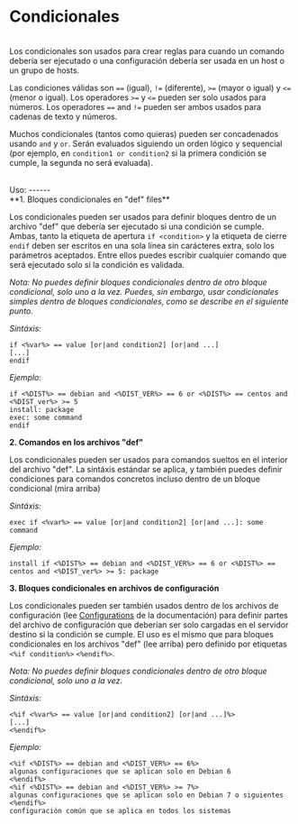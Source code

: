 Condicionales
============
<br/>
Los condicionales son usados para crear reglas para cuando un comando debería ser ejecutado o una configuración
debería ser usada en un host o un grupo de hosts.

Las condiciones válidas son `==` (igual), `!=` (diferente), `>=` (mayor o igual) y `<=` (menor o igual).
Los operadores `>=` y `<=` pueden ser solo usados para números. Los operadores `==` and `!=`  pueden ser ambos usados
para cadenas de texto y números.

Muchos condicionales (tantos como quieras) pueden ser concadenados usando `and` y `or`. Serán
evaluados siguiendo un orden lógico y sequencial (por ejemplo, en `condition1 or condition2` si la primera
condición se cumple, la segunda no será evaluada).

<br/>
Uso:
------
<br/>
**1. Bloques condicionales en "def" files**

Los condicionales pueden ser usados para definir bloques dentro de un archivo "def" que debería ser ejecutado
si una condición se cumple. Ambas, tanto la etiqueta de apertura `if <condition>` y la etiqueta de cierre `endif`
deben ser escritos en una sola línea sin carácteres extra, solo los parámetros aceptados. Entre ellos puedes
escribir cualquier comando que será ejecutado solo si la condición es validada.

*Nota: No puedes definir bloques condicionales dentro de otro bloque condicional, solo uno a la vez.
Puedes, sin embargo, usar condicionales simples dentro de bloques condicionales, como se describe en el siguiente punto.*

*Sintáxis:*

    if <%var%> == value [or|and condition2] [or|and ...]
    [...]
    endif

*Ejemplo:*

    if <%DIST%> == debian and <%DIST_VER%> == 6 or <%DIST%> == centos and <%DIST_ver%> >= 5
    install: package
    exec: some command
    endif

**2. Comandos en los archivos "def"**

Los condicionales pueden ser usados para comandos sueltos en el interior del archivo "def".  La sintáxis estándar se aplica,
y también puedes definir condiciones para comandos concretos incluso dentro de un bloque condicional (mira arriba)

*Sintáxis:*

    exec if <%var%> == value [or|and condition2] [or|and ...]: some command

*Ejemplo:*

    install if <%DIST%> == debian and <%DIST_VER%> == 6 or <%DIST%> == centos and <%DIST_ver%> >= 5: package

**3.  Bloques condicionales en archivos de configuración**

Los condicionales pueden ser también usados dentro de los archivos de configuración (lee [Configurations](configurations.md) de la documentación)
para definir partes del archivo de configuración que deberían ser solo cargadas en el servidor destino
si la condición se cumple. El uso es el mismo que para bloques condicionales en los archivos "def" (lee arriba)
pero definido por etiquetas `<%if condition%>` `<%endif%>`.

*Nota: No puedes definir bloques condicionales dentro de otro bloque condicional, solo uno a la vez.*

*Sintáxis:*

    <%if <%var%> == value [or|and condition2] [or|and ...]%>
    [...]
    <%endif%>

*Ejemplo:*

    <%if <%DIST%> == debian and <%DIST_VER%> == 6%>
    algunas configuraciones que se aplican solo en Debian 6
    <%endif%>
    <%if <%DIST%> == debian and <%DIST_VER%> >= 7%>
    algunas configuraciones que se aplican solo en Debian 7 o siguientes
    <%endif%>
    configuración común que se aplica en todos los sistemas
